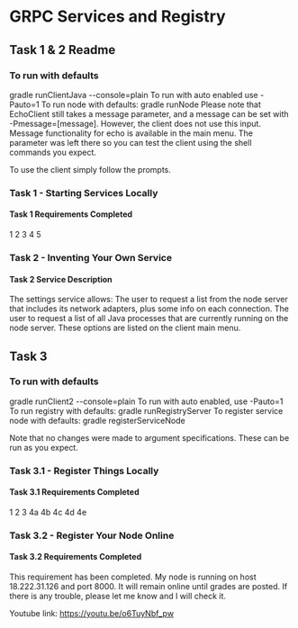 # GRPC Services and Registry

## Task 1 & 2 Readme
### To run with defaults
gradle runClientJava --console=plain
To run with auto enabled use -Pauto=1
To run node with defaults:
gradle runNode
Please note that EchoClient still takes a message parameter, and a message can be set with -Pmessage=[message]. However, the client does not use this input. Message functionality for echo is available in the main menu. The parameter was left there so you can test the client using the shell commands you expect.

To use the client simply follow the prompts.

### Task 1 - Starting Services Locally
#### Task 1 Requirements Completed
1
2
3
4
5



### Task 2 - Inventing Your Own Service
#### Task 2 Service Description
The settings service allows:
The user to request a list from the node server that includes its network adapters, plus some info on each connection.
The user to request a list of all Java processes that are currently running on the node server.
These options are listed on the client main menu.

## Task 3
### To run with defaults
gradle runClient2 --console=plain
To run with auto enabled, use -Pauto=1
To run registry with defaults:
gradle runRegistryServer
To register service node with defaults:
gradle registerServiceNode

Note that no changes were made to argument specifications. These can be run as you expect.

### Task 3.1 - Register Things Locally
#### Task 3.1 Requirements Completed
1 
2 
3 
4a
4b
4c
4d
4e

### Task 3.2 - Register Your Node Online
#### Task 3.2 Requirements Completed
This requirement has been completed.
My node is running on host 18.222.31.126 and port 8000. It will remain online until grades are posted.
If there is any trouble, please let me know and I will check it. 

Youtube link: https://youtu.be/o6TuyNbf_pw